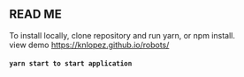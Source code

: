 ## READ ME

To install locally, clone repository and run yarn, or npm install. \
view demo  https://knlopez.github.io/robots/

#### `yarn start to start application`
